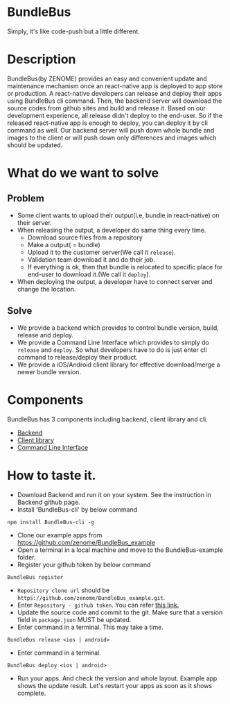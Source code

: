 # BundleBus
Simply, it's like code-push but a little different.

# Description
BundleBus(by ZENOME) provides an easy and convenient update and maintenance mechanism once an react-native app is deployed to app store or production.
A react-native developers can release and deploy their apps using BundleBus cli command. Then, the backend server will download the source codes from github sites and build and release it. Based on our development experience, all release didn't deploy to the end-user. So if the released react-native app is enough to deploy, you can deploy it by cli command as well. Our backend server will push down whole bundle and images to the client or will push down only differences and images which should be updated.

# What do we want to solve
## Problem
- Some client wants to upload their output(i.e, bundle in react-native) on their server.
- When releasing the output, a developer do same thing every time.
  - Download source files from a repository
  - Make a output( = bundle)
  - Upload it to the customer server(We call it `release`).
  - Validation team download it and do their job.
  - If everything is ok, then that bundle is relocated to specific place for end-user to download it.(We call it `deploy`).
- When deploying the output, a developer have to connect server and change the location.

## Solve
- We provide a backend which provides to control bundle version, build, release and deploy.
- We provide a Command Line Interface which provides to simply do `release` and `deploy`. So what developers have to do is just enter cli command to release/deploy their product.
- We provide a iOS/Android client library for effective download/merge a newer bundle version.

# Components
BundleBus has 3 components including backend, client library and cli.
- [Backend](https://github.com/zenome/BundleBus_backend)
- [Client library](https://github.com/zenome/BundleBus_client)
- [Command Line Interface](https://github.com/zenome/BundleBus-cli)

# How to taste it.
- Download Backend and run it on your system. See the instruction in Backend github page.
- Install 'BundleBus-cli' by below command
~~~~
npm install BundleBus-cli -g
~~~~
- Clone our example apps from https://github.com/zenome/BundleBus_example
- Open a terminal in a local machine and move to the BundleBus-example folder.
- Register your github token by below command
~~~~
BundleBus register
~~~~
  - `Repository clone url` should be `https://github.com/zenome/BundleBus_example.git`.
  - Enter `Repository - github token`. You can refer  [this link.](https://help.github.com/articles/creating-an-access-token-for-command-line-use/)
- Update the source code and commit to the git. Make sure that a version field in `package.json` MUST be updated.
- Enter command in a terminal. This may take a time.
~~~~
BundleBus release <ios | android>
~~~~
- Enter command in a terminal.
~~~~
BundleBus deploy <ios | android>
~~~~
- Run your apps. And check the version and whole layout. Example app shows the update result. Let's restart your apps as soon as it shows complete.
